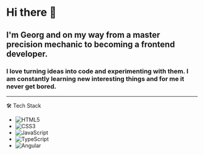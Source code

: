 # Hi there 👋

## I'm Georg and on my way from a master precision mechanic to becoming a frontend developer.
### I love turning ideas into code and experimenting with them. I am constantly learning new interesting things and for me it never get bored.
<!--
**GeorgStrassberger/GeorgStrassberger** is a ✨ _special_ ✨ repository because its `README.md` (this file) appears on your GitHub profile.

Here are some ideas to get you started:

- 🔭 I’m currently working on ...
- 🌱 I’m currently learning ...
- 👯 I’m looking to collaborate on ...
- 🤔 I’m looking for help with ...
- 💬 Ask me about ...
- 📫 How to reach me: ...
- 😄 Pronouns: ...
- ⚡ Fun fact: ...
-->

<hr>  
🛠 Tech Stack
<ul>
  <li><img src="/assets/images/html.png" alt="HTML5"</li>
  <li><img src="/assets/images/html.png" alt="CSS3"</li>
  <li><img src="/assets/images/html.png" alt="JavaScript"</li>
  <li><img src="/assets/images/html.png" alt="TypeScript"</li>
  <li><img src="/assets/images/html.png" alt="Angular"</li>
 </ul

<hr>
